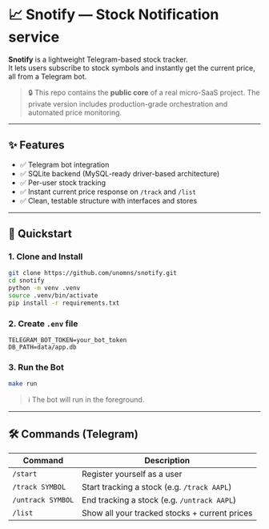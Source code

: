 # 📈 Snotify — Stock Notification service

**Snotify** is a lightweight Telegram-based stock tracker.  
It lets users subscribe to stock symbols and instantly get the current price, all from a Telegram bot.

> 🔒 This repo contains the **public core** of a real micro-SaaS project.
> The private version includes production-grade orchestration and automated price monitoring.

---

## ✨ Features

- ✅ Telegram bot integration
- ✅ SQLite backend (MySQL-ready driver-based architecture)
- ✅ Per-user stock tracking
- ✅ Instant current price response on `/track` and `/list`
- ✅ Clean, testable structure with interfaces and stores

---

## 🚀 Quickstart

### 1. Clone and Install

```bash
git clone https://github.com/unomns/snotify.git
cd snotify
python -m venv .venv
source .venv/bin/activate
pip install -r requirements.txt
```

### 2. Create `.env` file

```env
TELEGRAM_BOT_TOKEN=your_bot_token
DB_PATH=data/app.db
```

### 3. Run the Bot
```bash
make run
```

> ℹ️ The bot will run in the foreground.

---

## 🛠️ Commands (Telegram)

| Command           | Description                                   |
| ----------------- | --------------------------------------------- |
| `/start`          | Register yourself as a user                   |
| `/track SYMBOL`   | Start tracking a stock (e.g. `/track AAPL`)   |
| `/untrack SYMBOL` | End tracking a stock (e.g. `/untrack AAPL`)   |
| `/list`           | Show all your tracked stocks + current prices |
